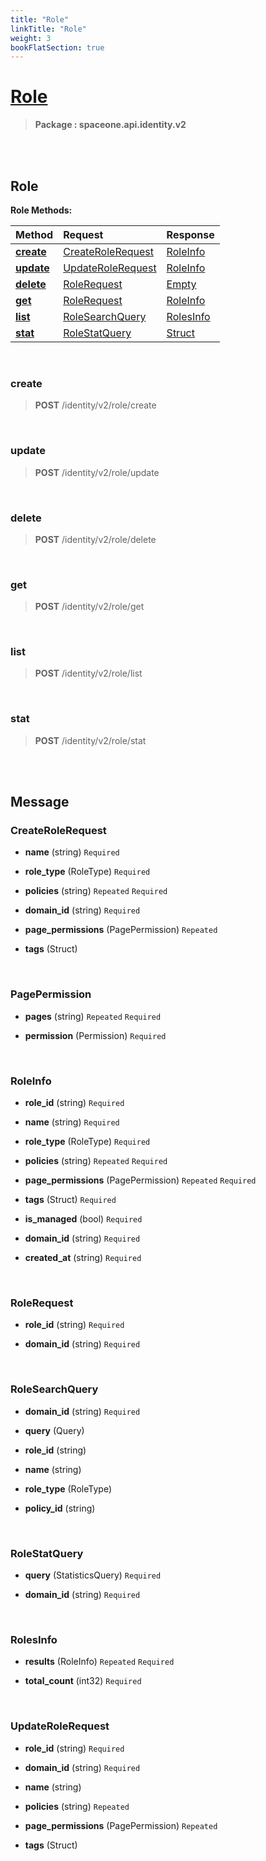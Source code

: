 ```yaml
---
title: "Role"
linkTitle: "Role"
weight: 3
bookFlatSection: true
---
```

# [Role](#Role)



>  **Package : spaceone.api.identity.v2**

<br>
<br>

## Role





**Role Methods:**


| Method | Request | Response |
| :----- | :-------- | :-------- |
| [**create**](./Role#create) | [CreateRoleRequest](Role#createrolerequest) | [RoleInfo](Role#roleinfo) |
| [**update**](./Role#update) | [UpdateRoleRequest](Role#updaterolerequest) | [RoleInfo](Role#roleinfo) |
| [**delete**](./Role#delete) | [RoleRequest](Role#rolerequest) | [Empty](Role#empty) |
| [**get**](./Role#get) | [RoleRequest](Role#rolerequest) | [RoleInfo](Role#roleinfo) |
| [**list**](./Role#list) | [RoleSearchQuery](Role#rolesearchquery) | [RolesInfo](Role#rolesinfo) |
| [**stat**](./Role#stat) | [RoleStatQuery](Role#rolestatquery) | [Struct](Role#struct) |



    
<br>

### create





> **POST** /identity/v2/role/create
>






    
<br>

### update





> **POST** /identity/v2/role/update
>






    
<br>

### delete





> **POST** /identity/v2/role/delete
>






    
<br>

### get





> **POST** /identity/v2/role/get
>






    
<br>

### list





> **POST** /identity/v2/role/list
>






    
<br>

### stat





> **POST** /identity/v2/role/stat
>






    


<br>
<br>

## Message



### CreateRoleRequest
* **name** (string)   `Required` 

    
* **role_type** (RoleType)   `Required` 

    
* **policies** (string)  `Repeated`    `Required` 

    
* **domain_id** (string)   `Required` 

    
* **page_permissions** (PagePermission)  `Repeated`   

    
* **tags** (Struct)  

    <br>

### PagePermission
* **pages** (string)  `Repeated`    `Required` 

    
* **permission** (Permission)   `Required` 

    <br>

### RoleInfo
* **role_id** (string)   `Required` 

    
* **name** (string)   `Required` 

    
* **role_type** (RoleType)   `Required` 

    
* **policies** (string)  `Repeated`    `Required` 

    
* **page_permissions** (PagePermission)  `Repeated`    `Required` 

    
* **tags** (Struct)   `Required` 

    
* **is_managed** (bool)   `Required` 

    
* **domain_id** (string)   `Required` 

    
* **created_at** (string)   `Required` 

    <br>

### RoleRequest
* **role_id** (string)   `Required` 

    
* **domain_id** (string)   `Required` 

    <br>

### RoleSearchQuery
* **domain_id** (string)   `Required` 

    
* **query** (Query)  

    
* **role_id** (string)  

    
* **name** (string)  

    
* **role_type** (RoleType)  

    
* **policy_id** (string)  

    <br>

### RoleStatQuery
* **query** (StatisticsQuery)   `Required` 

    
* **domain_id** (string)   `Required` 

    <br>

### RolesInfo
* **results** (RoleInfo)  `Repeated`    `Required` 

    
* **total_count** (int32)   `Required` 

    <br>

### UpdateRoleRequest
* **role_id** (string)   `Required` 

    
* **domain_id** (string)   `Required` 

    
* **name** (string)  

    
* **policies** (string)  `Repeated`   

    
* **page_permissions** (PagePermission)  `Repeated`   

    
* **tags** (Struct)  

    <br>
